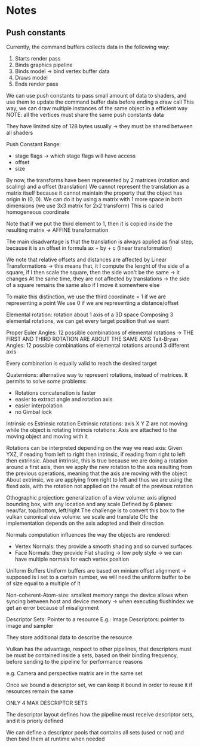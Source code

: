 #  Notes

## Push constants

Currently, the command buffers collects data in the following way:
1. Starts render pass
2. Binds graphics pipeline
3. Binds model -> bind vertex buffer data
4. Draws model
5. Ends render pass

We can use push constants to pass small amount of data to shaders, and use them to update the command buffer data before ending a draw call
This way, we can draw multiple instances of the same object in a efficient way
NOTE: all the vertices must share the same push constants data

They have limited size of 128 bytes usually -> they must be shared between all shaders

Push Constant Range:
- stage flags -> which stage flags will have access
- offset
- size


By now, the transforms have been represented by 2 matrices (rotation and scaling) and a offset (translation)
We cannot represent the translation as a matrix itself because it cannot maintain the property that the
object has origin in (0, 0). We can do it by using a matrix with 1 more space in both dimensions (we use 3x3 matrix for 2x2 transform)
This is called homogeneous coordinate

Note that if we put the third element to 1, then it is copied inside the resulting matrix -> AFFINE transformation

The main disadvantage is that the translation is always applied as final step, because it is an offset in formula ax + by + c (linear transformation)

We note that relative offsets and distances are affected by Linear Transformations -> this means that, it I compute the lenght of the side of a square,
if I then scale the square, then the side won't be the same -> it changes
At the same time, they are not affected by translations -> the side of a square remains the same also if I move it somewhere else

To make this distinction, we use the third coordinate = 1 if we are representing a point
We use 0 if we are representing a distance/offset

Elemental rotation: rotation about 1 axis of a 3D space
Composing 3 elemental rotations, we can get every target position that we want

Proper Euler Angles: 12 possible combinations of elemental rotations -> THE FIRST AND THIRD ROTATION ARE ABOUT THE SAME AXIS
Tait-Bryan Angles: 12 possible combinations of elemental rotations around 3 different axis

Every combination is equally valid to reach the desired target

Quaternions: alternative way to represent rotations, instead of matrices. It permits to solve some problems:
- Rotations concatenation is faster
- easier to extract angle and rotation axis
- easier interpolation
- no Gimbal lock

Intrinsic cs Estrinsic rotation
Extrinsic rotations: axis X Y Z are not moving while the object is rotating
Intrincis rotations: Axis are attached to the moving object and moving with it

Rotations can be interpreted depending on the way we read axis: 
Given YXZ, if reading from left to right then intrinsic, if reading from right to left then extrinsic.
About intrinsic, this is true because we are doing a rotation around a first axis, then we apply the new rotation to the axis
resulting from the previous operations, meaning that the axis are moving with the object
About extrinsic, we are applying from right to left and thus we are using the fixed axis, with the rotation not applied on the result of the previous rotation


Othographic projection: generalization of a view volume: axis aligned bounding box, with any location and any scale
Defined by 6 planes: near/far, top/bottom, left/right
The challenge is to convert this box to the vulkan canonical view volume: we scale and translate
Ofc the implementation depends on the axis adopted and their direction

Normals computation influences the way the objects are rendered:
- Vertex Normals: they provide a smooth shading and so curved surfaces
- Face Normals: they provide Flat shading -> low poly style -> we can have multiple normals for each vertex position

Uniform Buffers
Uniform buffers are based on minium offset alignment -> supposed is i set to a certain number, we will need the uniform buffer to be of size equal to a multiple of it

Non-coherent-Atom-size: smallest memory range the device allows when syncing between host and device memory -> when executing flushIndex we get an error because of misalignment

Descriptor Sets: Pointer to a resource
E.g.: Image Descriptors: pointer to image and sampler

They store additional data to describe the resource

Vulkan has the advantage, respect to other pipelines, that descriptors must be must be contained inside a sets, based on their binding frequency, before sending to the pipeline for performance reasons

e.g. Camera and perspective matrix are in the same set

Once we bound a descriptor set, we can keep it bound in order to reuse it if resources remain the same

ONLY 4 MAX DESCRIPTOR SETS

The descriptor layout defines how the pipeline must receive descriptor sets, and it is priorly defined

We can define a descriptor pools that contains all sets (used or not) and then bind them at runtime when needed

